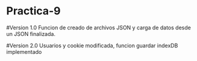 # Practica-9

#Version 1.0
Funcion de creado de archivos JSON y carga de datos desde un JSON finalizada.

#Version 2.0
Usuarios y cookie modificada, funcion guardar indexDB implementado